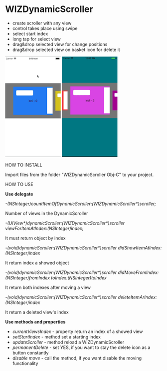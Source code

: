 # WIZDynamicScroller

- create scroller with any view
- control takes place using swipe
- select start index
- long tap for select view
- drag&drop selected view for change positions
- drag&drop selected view on basket icon for delete it

![](gifs/WIZDynamicScroller.gif) ![](gifs/WIZDynamicScrollerMoveAndDelete.gif)

HOW TO INSTALL

Import files from the folder "WIZDynamicScroller Obj-C" to your project. 

HOW TO USE

**Use delegate**

*-(NSInteger)countItemOfDynamicScroller:(WIZDynamicScroller\*)scroller;*

Number of views in the DynamicScroller

*-(UIView\*)dynamicScroller:(WIZDynamicScroller\*)scroller viewForItemAtIndex:(NSInteger)index;*

It must return object by index

*-(void)dynamicScroller:(WIZDynamicScroller\*)scroller didShowItemAtIndex:(NSInteger)index*

It return index a showed object

*-(void)dynamicScroller:(WIZDynamicScroller\*)scroller didMoveFromIndex:(NSInteger)fromIndex toIndex:(NSInteger)toIndex*

It return both indexes after moving a view

*-(void)dynamicScroller:(WIZDynamicScroller\*)scroller deleteItemArIndex:(NSInteger)index*

It return a deleted view's index 

**Use methods and properties**

- *currentViewsIndex* - property return an index of a showed view
- *setStartIndex* - method set a starting index
- *updateScroller* - method reload a WIZDynamicScroller
- *permanentDelete* - set YES, if you want to stay the delete icon as a button constantly
- *disable move* - call the method, if you want disable the moving functionality